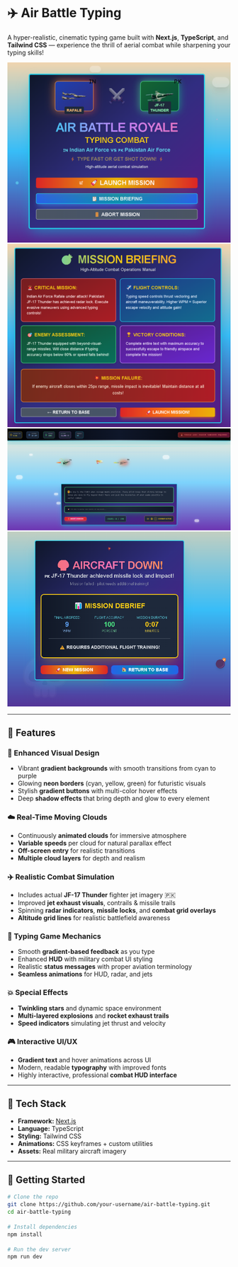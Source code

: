 # ✈️ Air Battle Typing  

A hyper-realistic, cinematic typing game built with **Next.js**, **TypeScript**, and **Tailwind CSS** — experience the thrill of aerial combat while sharpening your typing skills!

![Game Preview](/asset/c1.png) 
![Game Preview](/asset/c2.png)
![Game Preview](/asset/c3.png)
![Game Preview](/asset/c4.png)
 <!-- Add a real image here -->

---

## 🌟 Features

### 🎨 Enhanced Visual Design

- Vibrant **gradient backgrounds** with smooth transitions from cyan to purple
- Glowing **neon borders** (cyan, yellow, green) for futuristic visuals
- Stylish **gradient buttons** with multi-color hover effects
- Deep **shadow effects** that bring depth and glow to every element

### ☁️ Real-Time Moving Clouds

- Continuously **animated clouds** for immersive atmosphere
- **Variable speeds** per cloud for natural parallax effect
- **Off-screen entry** for realistic transitions
- **Multiple cloud layers** for depth and realism

### ✈️ Realistic Combat Simulation

- Includes actual **JF-17 Thunder** fighter jet imagery 🇵🇰
- Improved **jet exhaust visuals**, contrails & missile trails
- Spinning **radar indicators**, **missile locks**, and **combat grid overlays**
- **Altitude grid lines** for realistic battlefield awareness

### 🎯 Typing Game Mechanics

- Smooth **gradient-based feedback** as you type
- Enhanced **HUD** with military combat UI styling
- Realistic **status messages** with proper aviation terminology
- **Seamless animations** for HUD, radar, and jets

### 💥 Special Effects

- **Twinkling stars** and dynamic space environment
- **Multi-layered explosions** and **rocket exhaust trails**
- **Speed indicators** simulating jet thrust and velocity

### 🎮 Interactive UI/UX

- **Gradient text** and hover animations across UI
- Modern, readable **typography** with improved fonts
- Highly interactive, professional **combat HUD interface**

---

## 🔧 Tech Stack

- **Framework:** [Next.js](https://nextjs.org/)
- **Language:** TypeScript
- **Styling:** Tailwind CSS
- **Animations:** CSS keyframes + custom utilities
- **Assets:** Real military aircraft imagery

---

## 🚀 Getting Started

```bash
# Clone the repo
git clone https://github.com/your-username/air-battle-typing.git
cd air-battle-typing

# Install dependencies
npm install

# Run the dev server
npm run dev
